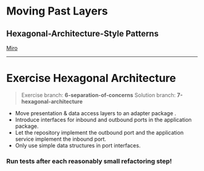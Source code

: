 # Moving Past Layers 
## Hexagonal-Architecture-Style Patterns
 
<a href="https://miro.com/app/board/uXjVLPACwgk=/?moveToWidget=3458764639806936884&cot=14" target="_blank">Miro</a>

----
# Exercise Hexagonal Architecture
> Exercise branch: **6-separation-of-concerns**
> Solution branch: **7-hexagonal-architecture**

- Move presentation & data access layers to an adapter package .
- Introduce interfaces for inbound and outbound ports in the application package.
- Let the repository implement the outbound port and the application service implement the inbound port.
- Only use simple data structures in port interfaces.

### Run tests after each reasonably small refactoring step!
